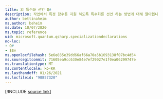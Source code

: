 ```yaml
---
title: 의 특수화 선언 Q#
description: 작업에서 특정 함수를 지원 하도록 특수화를 선언 하는 방법에 대해 알아봅니다 Q# .
author: bettinaheim
ms.author: beheim
ms.date: 10/07/2020
ms.topic: reference
uid: microsoft.quantum.qsharp.specializationdeclarations
no-loc:
- Q#
- $$v
ms.openlocfilehash: 5e6e835e39dd66af66a70a5b1093138f07bc4d54
ms.sourcegitcommit: 71605ea9cc630e84e7ef29027e1f0ea06299747e
ms.translationtype: MT
ms.contentlocale: ko-KR
ms.lasthandoff: 01/26/2021
ms.locfileid: "98857320"
---
```

<!-- 
# Specialization declarations in Q#
-->

[!INCLUDE [source link](~/includes/qsharp-language/Specifications/Language/1_ProgramStructure/4_SpecializationDeclarations.md)]

